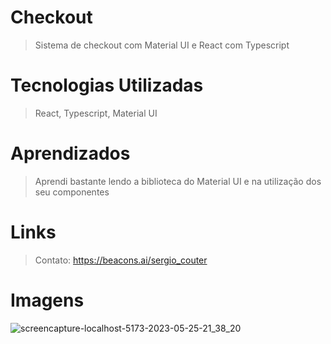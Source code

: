 # Checkout
> Sistema de checkout com Material UI e React com Typescript

# Tecnologias Utilizadas
> React, Typescript, Material UI

# Aprendizados
> Aprendi bastante lendo a biblioteca do Material UI e na utilização dos seu componentes

# Links
> Contato: https://beacons.ai/sergio_couter

# Imagens
![screencapture-localhost-5173-2023-05-25-21_38_20](https://github.com/sergiocouter/checkout/assets/78119200/1f3546d0-c7ba-42d9-926b-831cb25e53c2)

